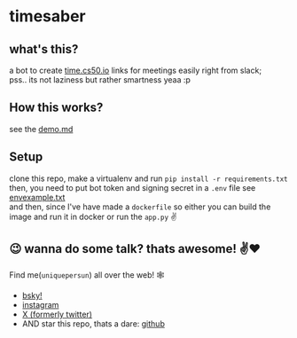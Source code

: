 # timesaber
what's this? <br>
---
a bot to create [time.cs50.io](https://time.cs50.io) links for meetings easily right from slack; <br>
pss.. its not laziness but rather smartness yeaa :p

## How this works?
see the [demo.md](https://github.com/uniquepersun/timesaber/blob/main/demo.md)

## Setup
clone this repo, make a virtualenv and run `pip install -r requirements.txt` <br>
then, you need to put bot token and signing secret in a `.env` file see [envexample.txt](https://github.com/uniquepersun/timesaber/blob/main/envexample.txt) <br>
and then, since I've have made a `dockerfile` so either you can build the image and run it in docker or run the `app.py` :v:

## :wink: wanna do some talk? thats awesome! :v::heart:
Find me(`uniquepersun`) all over the web! :spider_web:  

- [bsky!](https://bsky.app/profile/uniquepersun.dev)
- [instagram](https://instagram.com/uniquepersun) <br>
- [X (formerly twitter)](https://x.com/uniquepersun) <br>
- AND star this repo, thats a dare: [github](https://github.com/uniquepersun/timesaber) <br>
